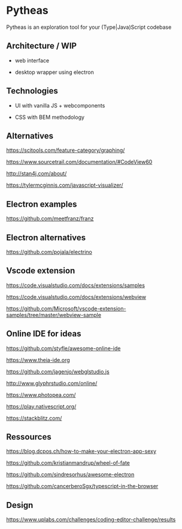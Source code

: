 # Pytheas

Pytheas is an exploration tool for your (Type|Java)Script codebase

## Architecture / WIP

-   web interface

-   desktop wrapper using electron

## Technologies

-   UI with vanilla JS + webcomponents

-   CSS with BEM methodology

## Alternatives

https://scitools.com/feature-category/graphing/

https://www.sourcetrail.com/documentation/#CodeView60

http://stan4j.com/about/

https://tylermcginnis.com/javascript-visualizer/

## Electron examples

https://github.com/meetfranz/franz

## Electron alternatives

https://github.com/pojala/electrino

## Vscode extension

https://code.visualstudio.com/docs/extensions/samples

https://code.visualstudio.com/docs/extensions/webview

https://github.com/Microsoft/vscode-extension-samples/tree/master/webview-sample

## Online IDE for ideas

https://github.com/styfle/awesome-online-ide

https://www.theia-ide.org

https://github.com/jagenjo/webglstudio.js

http://www.glyphrstudio.com/online/

https://www.photopea.com/

https://play.nativescript.org/

https://stackblitz.com/

## Ressources

https://blog.dcpos.ch/how-to-make-your-electron-app-sexy

https://github.com/kristianmandrup/wheel-of-fate

https://github.com/sindresorhus/awesome-electron

https://github.com/cancerberoSgx/typescript-in-the-browser

## Design

https://www.uplabs.com/challenges/coding-editor-challenge/results
